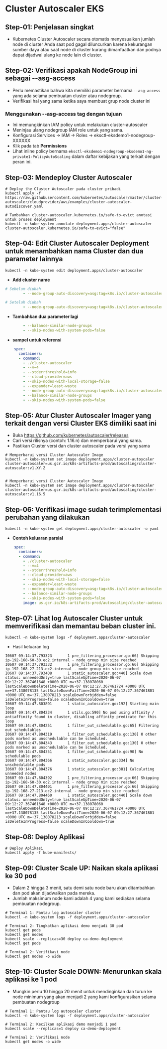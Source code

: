 # **Cluster Autoscaler EKS**

## Step-01: Penjelasan singkat
- Kubernetes Cluster Autoscaler secara otomatis menyesuaikan jumlah node di cluster Anda saat pod gagal diluncurkan karena kekurangan sumber daya atau saat node di cluster kurang dimanfaatkan dan podnya dapat dijadwal ulang ke node lain di cluster.

## Step-02: Verifikasi apakah NodeGroup ini sebagai --asg-access
- Perlu memastikan bahwa kita memiliki parameter bernama `--asg-access` yang ada selama pembuatan cluster atau nodegroup.
- Verifikasi hal yang sama ketika saya membuat grup node cluster ini

### Menggunakan --asg-access tag dengan tujuan
- Ini memungkinkan IAM policy untuk melakukan cluster-autoscaler
- Meninjau ulang nodegroup IAM role untuk yang sama. 
- Konfigurasi Services -> IAM -> Roles -> eksctl-eksdemo1-nodegroup-XXXXXX
- Klik pada tab **Permissions**
- Lihat inline policy bernama `eksctl-eksdemo1-nodegroup-eksdemo1-ng-private1-PolicyAutoScaling` dalam daftar kebijakan yang terkait dengan peran ini.

## Step-03: Mendeploy Cluster Autoscaler
```
# Deploy the Cluster Autoscaler pada cluster pribadi
kubectl apply -f https://raw.githubusercontent.com/kubernetes/autoscaler/master/cluster-autoscaler/cloudprovider/aws/examples/cluster-autoscaler-autodiscover.yaml

# Tambahkan cluster-autoscaler.kubernetes.io/safe-to-evict anotasi untuk proses deployment
kubectl -n kube-system annotate deployment.apps/cluster-autoscaler cluster-autoscaler.kubernetes.io/safe-to-evict="false"
```
## Step-04: Edit Cluster Autoscaler Deployment untuk menambahkan nama Cluster dan dua parameter lainnya
```
kubectl -n kube-system edit deployment.apps/cluster-autoscaler
```
- **Add cluster name**
```yml
# Sebelum diubah
        - --node-group-auto-discovery=asg:tag=k8s.io/cluster-autoscaler/enabled,k8s.io/cluster-autoscaler/<YOUR CLUSTER NAME>

# Setelah diubah
        - --node-group-auto-discovery=asg:tag=k8s.io/cluster-autoscaler/enabled,k8s.io/cluster-autoscaler/eksdemo1
```

- **Tambahkan dua parameter lagi**
```yml
        - --balance-similar-node-groups
        - --skip-nodes-with-system-pods=false
```
- **sampel untuk referensi**
```yml
    spec:
      containers:
      - command:
        - ./cluster-autoscaler
        - --v=4
        - --stderrthreshold=info
        - --cloud-provider=aws
        - --skip-nodes-with-local-storage=false
        - --expander=least-waste
        - --node-group-auto-discovery=asg:tag=k8s.io/cluster-autoscaler/enabled,k8s.io/cluster-autoscaler/eksdemo1
        - --balance-similar-node-groups
        - --skip-nodes-with-system-pods=false
```

## Step-05: Atur Cluster Autoscaler Imager yang terkait dengan versi Cluster EKS dimiliki saat ini
- Buka https://github.com/kubernetes/autoscaler/releases
- Cari versi rilisnya (contoh: 1.16.n) dan memperbarui yang sama. 
- Pastikan Cluster versi dan cluster autoscaler pada versi yang sama
```
# Memperbarui versi Cluster Autoscaler Image
kubectl -n kube-system set image deployment.apps/cluster-autoscaler cluster-autoscaler=us.gcr.io/k8s-artifacts-prod/autoscaling/cluster-autoscaler:v1.XY.Z


# Memperbarui versi Cluster Autoscaler Image
kubectl -n kube-system set image deployment.apps/cluster-autoscaler cluster-autoscaler=us.gcr.io/k8s-artifacts-prod/autoscaling/cluster-autoscaler:v1.16.5
```

## Step-06: Verifikasi image sudah terimplementasi perubahan yang dilakukan
```
kubectl -n kube-system get deployment.apps/cluster-autoscaler -o yaml
```
- **Contoh keluaran parsial**
```yml
    spec:
      containers:
      - command:
        - ./cluster-autoscaler
        - --v=4
        - --stderrthreshold=info
        - --cloud-provider=aws
        - --skip-nodes-with-local-storage=false
        - --expander=least-waste
        - --node-group-auto-discovery=asg:tag=k8s.io/cluster-autoscaler/enabled,k8s.io/cluster-autoscaler/eksdemo1
        - --balance-similar-node-groups
        - --skip-nodes-with-system-pods=false
        image: us.gcr.io/k8s-artifacts-prod/autoscaling/cluster-autoscaler:v1.16.5
```

## Step-07: Lihat log Autoscaler Cluster untuk memverifikasi dan memantau beban cluster ini.
```
kubectl -n kube-system logs -f deployment.apps/cluster-autoscaler
```
- Hasil keluaran log
```log
I0607 09:14:37.793323       1 pre_filtering_processor.go:66] Skipping ip-192-168-60-30.ec2.internal - node group min size reached
I0607 09:14:37.793332       1 pre_filtering_processor.go:66] Skipping ip-192-168-27-213.ec2.internal - node group min size reached
I0607 09:14:37.793408       1 static_autoscaler.go:440] Scale down status: unneededOnly=true lastScaleUpTime=2020-06-07 09:12:27.367461648 +0000 UTC m=+37.138078060 lastScaleDownDeleteTime=2020-06-07 09:12:27.367461724 +0000 UTC m=+37.138078135 lastScaleDownFailTime=2020-06-07 09:12:27.367461801 +0000 UTC m=+37.138078213 scaleDownForbidden=false isDeleteInProgress=false scaleDownInCooldown=true
I0607 09:14:47.803891       1 static_autoscaler.go:192] Starting main loop
I0607 09:14:47.804234       1 utils.go:590] No pod using affinity / antiaffinity found in cluster, disabling affinity predicate for this loop
I0607 09:14:47.804251       1 filter_out_schedulable.go:65] Filtering out schedulables
I0607 09:14:47.804319       1 filter_out_schedulable.go:130] 0 other pods marked as unschedulable can be scheduled.
I0607 09:14:47.804343       1 filter_out_schedulable.go:130] 0 other pods marked as unschedulable can be scheduled.
I0607 09:14:47.804351       1 filter_out_schedulable.go:90] No schedulable pods
I0607 09:14:47.804366       1 static_autoscaler.go:334] No unschedulable pods
I0607 09:14:47.804376       1 static_autoscaler.go:381] Calculating unneeded nodes
I0607 09:14:47.804392       1 pre_filtering_processor.go:66] Skipping ip-192-168-60-30.ec2.internal - node group min size reached
I0607 09:14:47.804401       1 pre_filtering_processor.go:66] Skipping ip-192-168-27-213.ec2.internal - node group min size reached
I0607 09:14:47.804460       1 static_autoscaler.go:440] Scale down status: unneededOnly=true lastScaleUpTime=2020-06-07 09:12:27.367461648 +0000 UTC m=+37.138078060 lastScaleDownDeleteTime=2020-06-07 09:12:27.367461724 +0000 UTC m=+37.138078135 lastScaleDownFailTime=2020-06-07 09:12:27.367461801 +0000 UTC m=+37.138078213 scaleDownForbidden=false isDeleteInProgress=false scaleDownInCooldown=true

```

## Step-08: Deploy Aplikasi
```
# Deploy Aplikasi
kubectl apply -f kube-manifests/
```

## Step-09: Cluster Scale UP: Naikan skala aplikasi ke 30 pod
- Dalam 2 hingga 3 menit, satu demi satu node baru akan ditambahkan dan pod akan dijadwalkan pada mereka. 
- Jumlah maksimum node kami adalah 4 yang kami sediakan selama pembuatan nodegroup.
```
# Terminal 1: Pantau log autoscaler cluster
kubectl -n kube-system logs -f deployment.apps/cluster-autoscaler

# Terminal 2: Tingkatkan aplikasi demo menjadi 30 pod
kubectl get pods
kubectl get nodes 
kubectl scale --replicas=30 deploy ca-demo-deployment 
kubectl get pods

# Terminal 2: Verifikasi node
kubectl get nodes -o wide
```
## Step-10: Cluster Scale DOWN: Menurunkan skala aplikasi ke 1 pod
- Mungkin perlu 10 hingga 20 menit untuk mendinginkan dan turun ke node minimum yang akan menjadi 2 yang kami konfigurasikan selama pembuatan nodegroup
```
# Terminal 1: Pantau log autoscaler cluster
kubectl -n kube-system logs -f deployment.apps/cluster-autoscaler

# Terminal 2: Kecilkan aplikasi demo menjadi 1 pod
kubectl scale --replicas=1 deploy ca-demo-deployment 

# Terminal 2: Verifikasi node
kubectl get nodes -o wide
```
